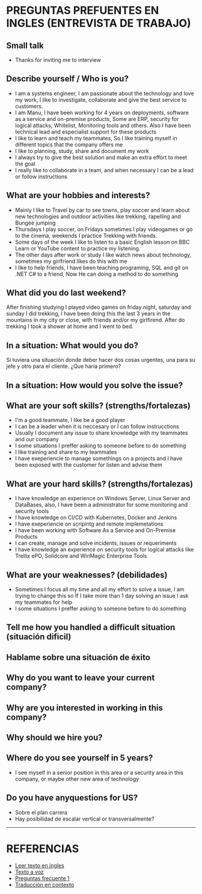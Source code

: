 # PREGUNTAS PREFUENTES EN INGLES (ENTREVISTA DE TRABAJO)

## Small talk

- Thanks for inviting me to interview

## Describe yourself / Who is you?

- I am a systems engineer, I am passionate about the technology and love my work, I like to investigate, collaborate and give the best service to customers.
- I am Manu, I have been working for 4 years on deployments, software as a service and on-premise products, Some are ERP, security for logical attacks, Whitelist, Monitoring tools and others. Also I have been technical lead and especialist support for these products
- I like to learn and teach my teammates, So I like training myself in different topics that the company offers me
- I like to planning, study, share and document my work
- I always try to give the best solution and make an extra effort to meet the goal
- I really like to collaborate in a team, and when necessary I can be a lead or follow instructions

## What are your hobbies and interests?

- Mainly I like to Travel by car to see towns, play soccer and learn about new technologies and outdoor activities like trekking, rapelling and Bungee jumping
- Thursdays I play soccer, on Fridays sometimes I play videogames or go to the cinema, weekends I practice Trekking with friends.
- Some days of the week I like to listen to a basic English lesson on BBC Learn or YouTube content to practice my listening.
- The other days after work or study I like watch news about technology, sometimes my girlfriend likes do this with me
- I like to help friends, I have been teaching programing, SQL and git on .NET C# to a friend, Now He can doing a method to do something

## What did you do last weekend?

After finishing studying I played video games on friday night, saturday and sunday I did trekking, I have been doing this the last 3 years in the mountains in my city or close, with friends and/or my girlfirend. After do trekking I took a shower at home and I went to bed.

## In a situation: What would you do?

Si tuviera una situación donde deber hacer dos cosas urgentes, una para su jefe y otro para el cliente. ¿Que haría primero?

## In a situation: How would you solve the issue?

## What are your soft skills? (strengths/fortalezas)

- I'm a good teammate, I like be a good player
- I can be a leader when it is neccesary or I can follow instrucctions
- Usually I document any issue to share knowledge with my teammates and our company
- I some situations I preffer asking to someone before to do something
- I like training and share to my teammates
- I have exeperiencie to manage somethings on a projects and I have been exposed with the customer for listen and advise them

## What are your hard skills? (strengths/fortalezas)

- I have knowledge an experience on Windows Server, Linux Server and DataBases, also, I have been a administrator for some monitoring and security tools
- I have knowledge on CI/CD with Kubernetes, Docker and Jenkins
- I have exeperiencie on scripintg and remote implemetations
- I have been working with Software As a Service and On-Premise Products
- I can create, manage and solve incidents, issues or requeriments
- I have knowledge an experience on security tools for logical attacks like Trellix ePO, Solidcore and WinMagic Enterprise Tools

## What are your weaknesses? (debilidades)

- Sometimes I focus all my time and all my effort to solve a issue, I am trying to change this so If I take more than 1 day solving an issue I ask my teammates for help
- I some situations I preffer asking to someone before to do something

## Tell me how you handled a difficult situation (situación dificil)

## Hablame sobre una situación de éxito

## Why do you want to leave your current company?

## Why are you interested in working in this company?

## Why should we hire you?

## Where do you see yourself in 5 years?

- I see myself in a senior position in this area or a security area in this company, or maybe other new area of technology

## Do you have anyquestions for US?

- Sobre el plan carrera
- Hay posibilidad de escalar vertical or transversalmente?

***

# REFERENCIAS

- [Leer texto en ingles](https://www.naturalreaders.com/online/)
- [Texto a voz](https://dictation.io/speech)
- [Preguntas frecuente 1](https://www.turijobs.com/blog/preguntas-entrevista-trabajo-ingles/)
- [Traducción en contexto](https://context.reverso.net/traduccion/espanol-ingles/)